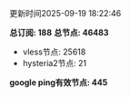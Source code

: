 更新时间2025-09-19 18:22:46

**总订阅: 188**
**总节点: 46483**
- vless节点: 25618
- hysteria2节点: 21

**google ping有效节点: 445**
